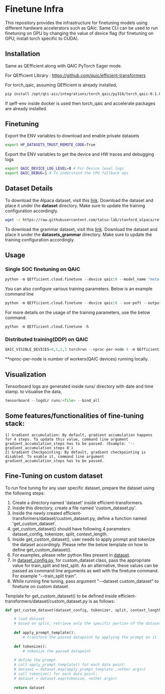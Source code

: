 # Finetune Infra

This repository provides the infrastructure for finetuning models using different hardware accelerators such as QAic.
Same CLI can be used to run finetuning on GPU by changing the value of device flag (for finetuning on GPU, install torch specific to CUDA).

## Installation

Same as QEfficient along with QAIC PyTorch Eager mode.

For QEfficient Library : https://github.com/quic/efficient-transformers

For torch_qaic, assuming QEfficient is already installed,
```bash
pip install /opt/qti-aic/integrations/torch_qaic/py310/torch_qaic-0.1.0-cp310-cp310-linux_x86_64.whl
```
If qeff-env inside docker is used then torch_qaic and accelerate packages are already installed.

## Finetuning

Export the ENV variables to download and enable private datasets
```bash
export HF_DATASETS_TRUST_REMOTE_CODE=True
```

Export the ENV variables to get the device and HW traces and debugging logs
```bash
export QAIC_DEVICE_LOG_LEVEL=0 # For Device level logs
export QAIC_DEBUG=1 # To understand the CPU fallback ops
```

## Dataset Details

To download the Alpaca dataset, visit this [link](https://raw.githubusercontent.com/tatsu-lab/stanford_alpaca/refs/heads/main/alpaca_data.json). Download the dataset and place it under the **dataset** directory. Make sure to update the training configuration accordingly.
```bash
wget -c https://raw.githubusercontent.com/tatsu-lab/stanford_alpaca/refs/heads/main/alpaca_data.json -P dataset/
```

To download the grammar dataset, visit this [link](https://github.com/meta-llama/llama-cookbook/blob/main/src/llama_cookbook/datasets/grammar_dataset/grammar_dataset_process.ipynb). Download the dataset and place it under the **datasets_grammar** directory. Make sure to update the training configuration accordingly.


## Usage

### Single SOC finetuning on QAIC

```python
python -m QEfficient.cloud.finetune --device qaic:0 --model_name "meta-llama/Llama-3.2-1B"
```
You can also configure various training parameters. Below is an example command line
```python
python -m QEfficient.cloud.finetune --device qaic:0 --use-peft --output_dir ./meta-sam --num_epochs 2 --context_length 256 
```

For more details on the usage of the training parameters, use the below command:
```python
python -m QEfficient.cloud.finetune -h
```

### Distributed training(DDP) on QAIC

```python
QAIC_VISIBLE_DEVICES=0,1,2,3 torchrun --nproc-per-node 4 -m QEfficient.cloud.finetune --device qaic --enable_ddp  --num_epochs 2  --model_name "meta-llama/Llama-3.2-1B"
```
**nproc-per-node is number of workers(QAIC devices) running locally.

## Visualization

Tensorboard logs are generated inside runs/ directory with date and time stamp.
to visualise the data,

```python
tensorboard --logdir runs/<file> --bind_all
```

## Some features/functionalities of fine-tuning stack:
    1) Gradient accumulation: By default, gradient accumulation happens for 4 steps. To update this value, command line argument gradient_accumulation_steps has to be passed. (Example: '--gradient_accumulation_steps 8')
    2) Gradient Checkpointing: By default, gradient checkpointing is disabled. To enable it, command line argument gradient_accumulation_steps has to be passed.

## Fine-Tuning on custom dataset

To run fine tuning for any user specific dataset, prepare the dataset using the following steps:

1. Create a directory named 'dataset' inside efficient-transformers.
2. Inside this directory, create a file named 'custom_dataset.py'.
3. Inside the newly created efficient-transformers/dataset/custom_dataset.py, define a function named 'get_custom_dataset'. 
4. get_custom_dataset() should have following 4 parameters:  dataset_config, tokenizer, split, context_length.  
5. Inside get_custom_dataset(), user needs to apply prompt and tokenize the dataset accordingly. Please refer the below template on how to define get_custom_dataset().
6. For examples, please refer python files present in [dataset](https://github.com/quic/efficient-transformers/tree/main/QEfficient/finetune/dataset).
7. In [dataset_config.py](https://github.com/quic/efficient-transformers/blob/main/QEfficient/finetune/configs/dataset_config.py), for custom_dataset class, pass the appropriate value for train_split and test_split. As an alternative, these values can be passed as command line arguments as well with the finetune command. For example "--train_split train".
8. While running fine tuning, pass argument "-–dataset custom_dataset" to finetune on custom dataset.   

Template for get_custom_dataset() to be defined inside efficient-transformers/dataset/custom_dataset.py is as follows:

```python
def get_custom_dataset(dataset_config, tokenizer, split, context_length=None):

    # load dataset
    # based on split, retrieve only the specific portion of the dataset (train or eval) either here or at the last
    
    def apply_prompt_template():
        # transform the passed datapoint by applying the prompt on it 
    
    def tokenize():
        # tokenize the passed datapoint
    
    # define the prompt
    # call apply_prompt_template() for each data point:
    # dataset = dataset.map(apply_prompt_template ,<other args>)
    # call tokenize() for each data point:
    # dataset = dataset.map(tokenize, <other args>)
    
    return dataset
```
